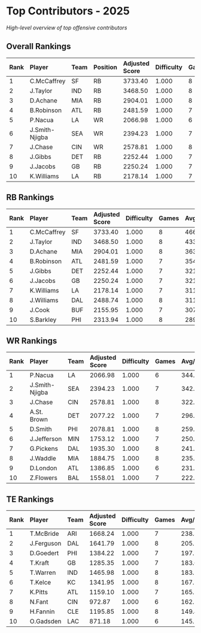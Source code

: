 # Top Contributors - 2025

*High-level overview of top offensive contributors*

## Overall Rankings

| Rank | Player         | Team | Position | Adjusted Score | Difficulty | Games | Avg/Game | Typical | Consistency | Trend      |
| :----| :--------------| :----| :--------| :--------------| :----------| :-----| :--------| :-------| :-----------| :----------|
| 1    | C.McCaffrey    | SF   | RB       | 3733.40        | 1.000      | 8     | 466.68   | 475.45  | 1/1/6       | Increasing |
| 2    | J.Taylor       | IND  | RB       | 3468.50        | 1.000      | 8     | 433.56   | 455.85  | 1/1/6       | Increasing |
| 3    | D.Achane       | MIA  | RB       | 2904.01        | 1.000      | 8     | 363.00   | 351.84  | 0/2/6       | Stable     |
| 4    | B.Robinson     | ATL  | RB       | 2481.59        | 1.000      | 7     | 354.51   | 374.83  | 2/0/5       | Increasing |
| 5    | P.Nacua        | LA   | WR       | 2066.98        | 1.000      | 6     | 344.50   | 372.46  | 1/0/5       | Stable     |
| 6    | J.Smith-Njigba | SEA  | WR       | 2394.23        | 1.000      | 7     | 342.03   | 375.60  | 3/0/4       | Increasing |
| 7    | J.Chase        | CIN  | WR       | 2578.81        | 1.000      | 8     | 322.35   | 339.36  | 3/0/5       | Increasing |
| 8    | J.Gibbs        | DET  | RB       | 2252.44        | 1.000      | 7     | 321.78   | 290.09  | 1/1/5       | Stable     |
| 9    | J.Jacobs       | GB   | RB       | 2250.24        | 1.000      | 7     | 321.46   | 319.17  | 1/0/6       | Stable     |
| 10   | K.Williams     | LA   | RB       | 2178.14        | 1.000      | 7     | 311.16   | 269.77  | 2/0/5       | Decreasing |

## RB Rankings

| Rank | Player      | Team | Adjusted Score | Difficulty | Games | Avg/Game | Typical | Consistency | Trend      |
| :----| :-----------| :----| :--------------| :----------| :-----| :--------| :-------| :-----------| :----------|
| 1    | C.McCaffrey | SF   | 3733.40        | 1.000      | 8     | 466.68   | 475.45  | 1/1/6       | Increasing |
| 2    | J.Taylor    | IND  | 3468.50        | 1.000      | 8     | 433.56   | 455.85  | 1/1/6       | Increasing |
| 3    | D.Achane    | MIA  | 2904.01        | 1.000      | 8     | 363.00   | 351.84  | 0/2/6       | Stable     |
| 4    | B.Robinson  | ATL  | 2481.59        | 1.000      | 7     | 354.51   | 374.83  | 2/0/5       | Increasing |
| 5    | J.Gibbs     | DET  | 2252.44        | 1.000      | 7     | 321.78   | 290.09  | 1/1/5       | Stable     |
| 6    | J.Jacobs    | GB   | 2250.24        | 1.000      | 7     | 321.46   | 319.17  | 1/0/6       | Stable     |
| 7    | K.Williams  | LA   | 2178.14        | 1.000      | 7     | 311.16   | 269.77  | 2/0/5       | Decreasing |
| 8    | J.Williams  | DAL  | 2488.74        | 1.000      | 8     | 311.09   | 301.60  | 1/1/6       | Stable     |
| 9    | J.Cook      | BUF  | 2155.95        | 1.000      | 7     | 307.99   | 294.99  | 2/0/5       | Stable     |
| 10   | S.Barkley   | PHI  | 2313.94        | 1.000      | 8     | 289.24   | 309.31  | 2/1/5       | Decreasing |

## WR Rankings

| Rank | Player         | Team | Adjusted Score | Difficulty | Games | Avg/Game | Typical | Consistency | Trend      |
| :----| :--------------| :----| :--------------| :----------| :-----| :--------| :-------| :-----------| :----------|
| 1    | P.Nacua        | LA   | 2066.98        | 1.000      | 6     | 344.50   | 372.46  | 1/0/5       | Stable     |
| 2    | J.Smith-Njigba | SEA  | 2394.23        | 1.000      | 7     | 342.03   | 375.60  | 3/0/4       | Increasing |
| 3    | J.Chase        | CIN  | 2578.81        | 1.000      | 8     | 322.35   | 339.36  | 3/0/5       | Increasing |
| 4    | A.St. Brown    | DET  | 2077.22        | 1.000      | 7     | 296.75   | 262.02  | 1/0/6       | Stable     |
| 5    | D.Smith        | PHI  | 2078.81        | 1.000      | 8     | 259.85   | 196.67  | 3/0/5       | Increasing |
| 6    | J.Jefferson    | MIN  | 1753.12        | 1.000      | 7     | 250.45   | 237.53  | 1/0/6       | Stable     |
| 7    | G.Pickens      | DAL  | 1935.30        | 1.000      | 8     | 241.91   | 188.77  | 1/1/6       | Stable     |
| 8    | J.Waddle       | MIA  | 1884.75        | 1.000      | 8     | 235.59   | 230.97  | 3/1/4       | Increasing |
| 9    | D.London       | ATL  | 1386.85        | 1.000      | 6     | 231.14   | 157.20  | 0/0/6       | Increasing |
| 10   | Z.Flowers      | BAL  | 1558.01        | 1.000      | 7     | 222.57   | 203.30  | 1/0/6       | Decreasing |

## TE Rankings

| Rank | Player     | Team | Adjusted Score | Difficulty | Games | Avg/Game | Typical | Consistency | Trend      |
| :----| :----------| :----| :--------------| :----------| :-----| :--------| :-------| :-----------| :----------|
| 1    | T.McBride  | ARI  | 1668.24        | 1.000      | 7     | 238.32   | 228.37  | 1/1/5       | Stable     |
| 2    | J.Ferguson | DAL  | 1641.79        | 1.000      | 8     | 205.22   | 226.40  | 2/0/6       | Stable     |
| 3    | D.Goedert  | PHI  | 1384.22        | 1.000      | 7     | 197.75   | 183.38  | 1/0/6       | Decreasing |
| 4    | T.Kraft    | GB   | 1285.35        | 1.000      | 7     | 183.62   | 142.21  | 0/0/7       | Increasing |
| 5    | T.Warren   | IND  | 1465.98        | 1.000      | 8     | 183.25   | 189.79  | 2/0/6       | Stable     |
| 6    | T.Kelce    | KC   | 1341.95        | 1.000      | 8     | 167.74   | 159.90  | 2/1/5       | Increasing |
| 7    | K.Pitts    | ATL  | 1159.10        | 1.000      | 7     | 165.59   | 168.98  | 2/0/5       | Increasing |
| 8    | N.Fant     | CIN  | 972.87         | 1.000      | 6     | 162.14   | 117.27  | 0/0/6       | Stable     |
| 9    | H.Fannin   | CLE  | 1195.85        | 1.000      | 8     | 149.48   | 146.46  | 4/0/4       | Increasing |
| 10   | O.Gadsden  | LAC  | 871.18         | 1.000      | 6     | 145.20   | 167.46  | 2/0/4       | Increasing |

